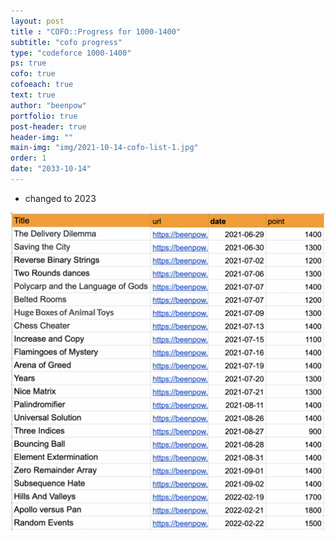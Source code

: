 ```yaml
---
layout: post
title : "COFO::Progress for 1000-1400"
subtitle: "cofo progress"
type: "codeforce 1000-1400"
ps: true
cofo: true
cofoeach: true
text: true
author: "beenpow"
portfolio: true
post-header: true
header-img: ""
main-img: "img/2021-10-14-cofo-list-1.jpg"
order: 1
date: "2033-10-14"
---
```


- changed to 2023

![img1](/img/2021-10-14-cofo-list-1.jpg)
